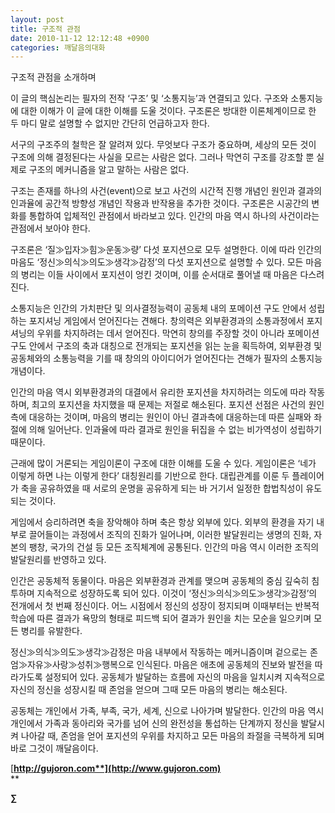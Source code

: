 ```yaml
---
layout: post
title: 구조적 관점
date: 2010-11-12 12:12:48 +0900
categories: 깨달음의대화
---
```

<P class=HStyle0>구조적 관점을 소개하며</P> <P class=HStyle0>

  
</P> <P class=HStyle0>이 글의 핵심논리는 필자의 전작 ‘구조’ 및 ‘소통지능’과 연결되고 있다. 구조와 소통지능에 대한 이해가 이 글에 대한 이해를 도울 것이다. 구조론은 방대한 이론체계이므로 한 두 마디 말로 설명할 수 없지만 간단히 언급하고자 한다. </P> <P class=HStyle0>  
</P> <P class=HStyle0>서구의 구조주의 철학은 잘 알려져 있다. 무엇보다 구조가 중요하며, 세상의 모든 것이 구조에 의해 결정된다는 사실을 모르는 사람은 없다. 그러나 막연히 구조를 강조할 뿐 실제로 구조의 메커니즘을 알고 말하는 사람은 없다. </P> <P class=HStyle0>  
</P> <P class=HStyle0>구조는 존재를 하나의 사건(event)으로 보고 사건의 시간적 진행 개념인 원인과 결과의 인과율에 공간적 방향성 개념인 작용과 반작용을 추가한 것이다. 구조론은 시공간의 변화를 통합하여 입체적인 관점에서 바라보고 있다. 인간의 마음 역시 하나의 사건이라는 관점에서 보아야 한다.</P> <P class=HStyle0>  
</P> <P class=HStyle0>구조론은 ‘질≫입자≫힘≫운동≫량’ 다섯 포지션으로 모두 설명한다. 이에 따라 인간의 마음도 ‘정신≫의식≫의도≫생각≫감정’의 다섯 포지션으로 설명할 수 있다. 모든 마음의 병리는 이들 사이에서 포지션이 엉킨 것이며, 이를 순서대로 풀어낼 때 마음은 다스려진다. </P> <P class=HStyle0>  
</P> <P class=HStyle0>소통지능은 인간의 가치판단 및 의사결정능력이 공동체 내의 포메이션 구도 안에서 성립하는 포지셔닝 게임에서 얻어진다는 견해다. 창의력은 외부환경과의 소통과정에서 포지셔닝의 우위를 차지하려는 데서 얻어진다. 막연히 창의를 주장할 것이 아니라 포메이션 구도 안에서 구조의 축과 대칭으로 전개되는 포지션을 읽는 눈을 획득하여, 외부환경 및 공동체와의 소통능력을 기를 때 창의의 아이디어가 얻어진다는 견해가 필자의 소통지능 개념이다. </P> <P class=HStyle0>  
</P> <P class=HStyle0>인간의 마음 역시 외부환경과의 대결에서 유리한 포지션을 차지하려는 의도에 따라 작동하며, 최고의 포지션을 차지했을 때 문제는 저절로 해소된다. 포지션 선점은 사건의 원인측에 대응하는 것이며, 마음의 병리는 원인이 아닌 결과측에 대응하는데 따른 실패와 좌절에 의해 일어난다. 인과율에 따라 결과로 원인을 뒤집을 수 없는 비가역성이 성립하기 때문이다. </P> <P class=HStyle0>  
</P> <P class=HStyle0>근래에 많이 거론되는 게임이론이 구조에 대한 이해를 도울 수 있다. 게임이론은 ‘네가 이렇게 하면 나는 이렇게 한다’ 대칭원리를 기반으로 한다. 대립관계를 이룬 두 플레이어가 축을 공유하였을 때 서로의 운명을 공유하게 되는 바 거기서 일정한 합법칙성이 유도되는 것이다. </P> <P class=HStyle0>  
</P> <P class=HStyle0>게임에서 승리하려면 축을 장악해야 하며 축은 항상 외부에 있다. 외부의 환경을 자기 내부로 끌어들이는 과정에서 조직의 진화가 일어나며, 이러한 발달원리는 생명의 진화, 자본의 팽창, 국가의 건설 등 모든 조직체계에 공통된다. 인간의 마음 역시 이러한 조직의 발달원리를 반영하고 있다.</P> <P class=HStyle0>  
</P> <P class=HStyle0>인간은 공동체적 동물이다. 마음은 외부환경과 관계를 맺으며 공동체의 중심 깊숙히 침투하며 지속적으로 성장하도록 되어 있다. 이것이 ‘정신≫의식≫의도≫생각≫감정’의 전개에서 첫 번째 정신이다. 어느 시점에서 정신의 성장이 정지되며 이때부터는 반복적 학습에 따른 결과가 욕망의 형태로 피드백 되어 결과가 원인을 치는 모순을 일으키며 모든 병리를 유발한다. </P> <P class=HStyle0>  
</P> <P class=HStyle0>정신≫의식≫의도≫생각≫감정은 마음 내부에서 작동하는 메커니즘이며 겉으로는 존엄≫자유≫사랑≫성취≫행복으로 인식된다. 마음은 애초에 공동체의 진보와 발전을 따라가도록 설정되어 있다. 공동체가 발달하는 흐름에 자신의 마음을 일치시켜 지속적으로 자신의 정신을 성장시킬 때 존엄을 얻으며 그때 모든 마음의 병리는 해소된다. </P> <P class=HStyle0>  
</P> <P class=HStyle0>공동체는 개인에서 가족, 부족, 국가, 세계, 신으로 나아가며 발달한다. 인간의 마음 역시 개인에서 가족과 동아리와 국가를 넘어 신의 완전성을 통섭하는 단계까지 정신을 발달시켜 나아갈 때, 존엄을 얻어 포지션의 우위를 차지하고 모든 마음의 좌절을 극복하게 되며 바로 그것이 깨달음이다. </P> <P class=HStyle0>  
</P> <P class=HStyle0>  
</P> 







[**http://gujoron.com**](http://www.gujoron.com)**  
** 

**∑**